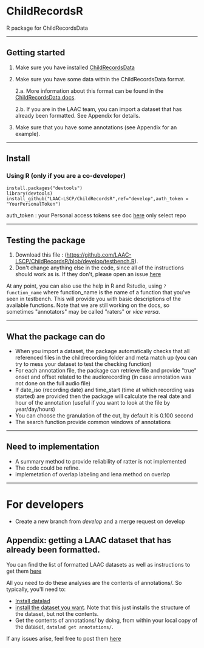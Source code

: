 # ChildRecordsR
R package for ChildRecordsData

---

## Getting started

 1. Make sure you have installed [ChildRecordsData](https://github.com/LAAC-LSCP/ChildRecordsData#installation) 
 2. Make sure you have some data within the ChildRecordsData format. 
 
     2.a. More information about this format can be found in the [ChildRecordsData docs](https://github.com/LAAC-LSCP/ChildRecordsData#data-formatting-and-structure).
 
     2.b. If you are in the LAAC team, you can import a dataset that has already been formatted. See Appendix for details. 
     
 3. Make sure that you have some annotations (see Appendix for an example).

---

## Install


### Using R (only if you are a co-developer)
``` 
install.packages("devtools")
library(devtools)
install_github("LAAC-LSCP/ChildRecordsR",ref="develop",auth_token = "YourPersonalToken")
```


auth_token : your Personal access tokens see doc [here](https://docs.github.com/en/free-pro-team@latest/github/authenticating-to-github/creating-a-personal-access-token) only select repo


---


## Testing the package

1. Download this file : (https://github.com/LAAC-LSCP/ChildRecordsR/blob/develop/testbench.R).
2. Don't change anything else in the code, since all of the instructions should work as is. If they don't, please open an issue [here](https://github.com/LAAC-LSCP/ChildRecordsR/issues)

At any point, you can also use the help in R and Rstudio, using `?function_name` where function_name is the name of a function that you've seen in testbench. This will provide you with basic descriptions of the available functions. 
Note that we are still working on the docs, so sometimes "annotators" may be called "raters" or *vice versa*.


---

## What the package can do 

 - When you import a dataset, the package automatically checks that all referenced files in the childrecording folder and meta match up (you can try to mess your dataset to test the checking function)
 - For each annotation file, the package can retrieve file and provide "true" onset and offset related to the audiorecording (in case annotation was not done on the full audio file)
 - If date_iso (recording date) and time_start (time at which recording was started) are provided then the package will calculate the real date and hour of the annotation (useful if you want to look at the file by year/day/hours)
 - You can choose the granulation of the cut, by default it is 0.100 second
 - The search function provide common windows of annotations

---

## Need to implementation 

 - A summary method to provide reliability of ratter is not implemented
 - The code could be refine.
 - implemetation of overlap labeling and lena method on overlap

---
 
# For developers 

- Create a new branch from *develop* and a merge request on develop 
 
## Appendix: getting a LAAC dataset that has already been formatted.
 
You can find the list of formatted LAAC datasets as well as instructions to get them [here](https://github.com/LAAC-LSCP/ChildRecordsData/blob/f314c7a536ba48422bf42ce0161ef1a2c55106e2/docs/templates/PROJECTS.md#list-of-available-projects)

All you need to do these analyses are the contents of annotations/. So typically, you'll need to:

- [Install datalad](https://github.com/LAAC-LSCP/ChildRecordsData/blob/f314c7a536ba48422bf42ce0161ef1a2c55106e2/docs/templates/PROJECTS.md#installing-datalad)
- [install the dataset you want](https://github.com/LAAC-LSCP/ChildRecordsData/blob/f314c7a536ba48422bf42ce0161ef1a2c55106e2/docs/templates/PROJECTS.md#installing-a-dataset). Note that this just installs the structure of the dataset, but not the contents.
- Get the contents of annotations/ by doing, from within your local copy of the dataset, `datalad get annotations/`.

If any issues arise, feel free to post them [here](https://github.com/LAAC-LSCP/ChildRecordsData/issues)

